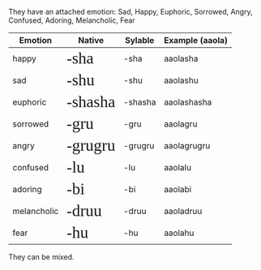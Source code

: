 They have an attached emotion: Sad, Happy, Euphoric, Sorrowed, Angry, Confused, Adoring, Melancholic, Fear

| Emotion     | Native                                                           | Sylable | Example (aaola) |
| ----------- | ---------------------------------------------------------------- | ------- | --------------- |
| happy       | <span style="font-family: Meela; font-size: 32px">-sha</span>    | -sha    | aaolasha        |
| sad         | <span style="font-family: Meela; font-size: 32px">-shu</span>    | -shu    | aaolashu        |
| euphoric    | <span style="font-family: Meela; font-size: 32px">-shasha</span> | -shasha | aaolashasha     |
| sorrowed    | <span style="font-family: Meela; font-size: 32px">-gru</span>    | -gru    | aaolagru        |
| angry       | <span style="font-family: Meela; font-size: 32px">-grugru</span> | -grugru | aaolagrugru     |
| confused    | <span style="font-family: Meela; font-size: 32px">-lu</span>     | -lu     | aaolalu         |
| adoring     | <span style="font-family: Meela; font-size: 32px">-bi</span>     | -bi     | aaolabi         |
| melancholic | <span style="font-family: Meela; font-size: 32px">-druu</span>   | -druu   | aaoladruu       |
| fear        | <span style="font-family: Meela; font-size: 32px">-hu</span>     | -hu     | aaolahu         |

They can be mixed.